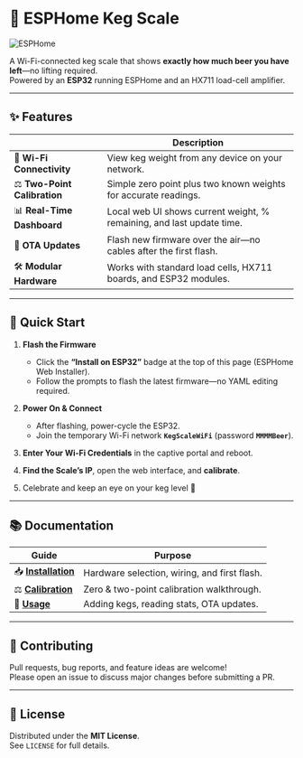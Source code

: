 # 🍺 ESPHome Keg Scale

![ESPHome](https://img.shields.io/badge/ESPHome-Powered-blue?logo=esphome&logoColor=white)

A Wi-Fi-connected keg scale that shows **exactly how much beer you have left**—no lifting required.  
Powered by an **ESP32** running ESPHome and an HX711 load-cell amplifier.

---

## ✨ Features

|                | Description |
|----------------|-------------|
| 📶 **Wi-Fi Connectivity** | View keg weight from any device on your network. |
| ⚖️ **Two-Point Calibration** | Simple zero point plus two known weights for accurate readings. |
| 📊 **Real-Time Dashboard** | Local web UI shows current weight, % remaining, and last update time. |
| 🔄 **OTA Updates** | Flash new firmware over the air—no cables after the first flash. |
| 🛠 **Modular Hardware** | Works with standard load cells, HX711 boards, and ESP32 modules. |

---

## 🚀 Quick Start

1. **Flash the Firmware**  
   - Click the **“Install on ESP32”** badge at the top of this page (ESPHome Web Installer).  
   - Follow the prompts to flash the latest firmware—no YAML editing required.

2. **Power On & Connect**  
   - After flashing, power-cycle the ESP32.  
   - Join the temporary Wi-Fi network **`KegScaleWiFi`** (password **`MMMMBeer`**).

3. **Enter Your Wi-Fi Credentials** in the captive portal and reboot.

4. **Find the Scale’s IP**, open the web interface, and **calibrate**.

5. Celebrate and keep an eye on your keg level 🍻

---

## 📚 Documentation

| Guide | Purpose |
|-------|---------|
| 📥 **[Installation](guide/installation.md)** | Hardware selection, wiring, and first flash. |
| ⚖️ **[Calibration](guide/calibration.md)** | Zero & two-point calibration walkthrough. |
| 🍺 **[Usage](guide/usage.md)** | Adding kegs, reading stats, OTA updates. |

---

## 🤝 Contributing

Pull requests, bug reports, and feature ideas are welcome!  
Please open an issue to discuss major changes before submitting a PR.

---

## 📝 License

Distributed under the **MIT License**.  
See `LICENSE` for full details.
